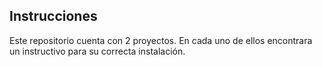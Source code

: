 ## Instrucciones 
Este repositorio cuenta con 2 proyectos. En cada uno de ellos encontrara un instructivo para su correcta instalación.
